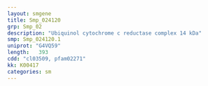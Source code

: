 ```yaml
---
layout: smgene
title: Smp_024120
grp: Smp_02
description: "Ubiquinol cytochrome c reductase complex 14 kDa"
smp: Smp_024120.1
uniprot: "G4VQ59"
length:   393
cdd: "cl03509, pfam02271"
kk: K00417
categories: sm
---
```

